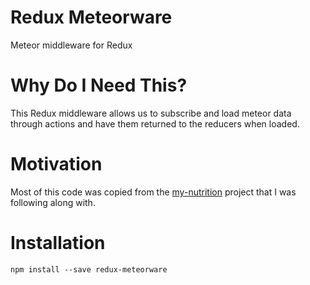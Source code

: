 # Redux Meteorware
Meteor middleware for Redux

# Why Do I Need This?
This Redux middleware allows us to subscribe and load meteor data through actions and have them returned to the reducers when loaded.

# Motivation
Most of this code was copied from the [my-nutrition](https://github.com/djhi/my-nutrition) project that I was following along with.

# Installation

```
npm install --save redux-meteorware
```